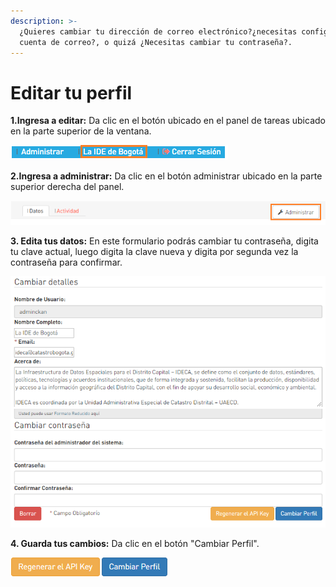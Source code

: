 ```yaml
---
description: >-
  ¿Quieres cambiar tu dirección de correo electrónico?¿necesitas configurar otra
  cuenta de correo?, o quizá ¿Necesitas cambiar tu contraseña?.
---
```


# Editar tu perfil

**1.Ingresa a editar:** Da clic en el botón ubicado en el panel de tareas ubicado en la parte superior de la ventana.

![](../.gitbook/assets/image%20%28180%29.png)

**2.Ingresa a administrar:** Da clic en el botón administrar ubicado en la parte superior derecha del panel.

![](../.gitbook/assets/image%20%28144%29.png)

**3. Edita tus datos:** En este formulario podrás cambiar tu contraseña, digita tu clave actual, luego digita la clave nueva y digita por segunda vez la contraseña para confirmar.

![](../.gitbook/assets/image%20%2842%29.png)

**4. Guarda tus cambios:** Da clic en el botón "Cambiar Perfil".

![](../.gitbook/assets/image%20%2881%29.png)

